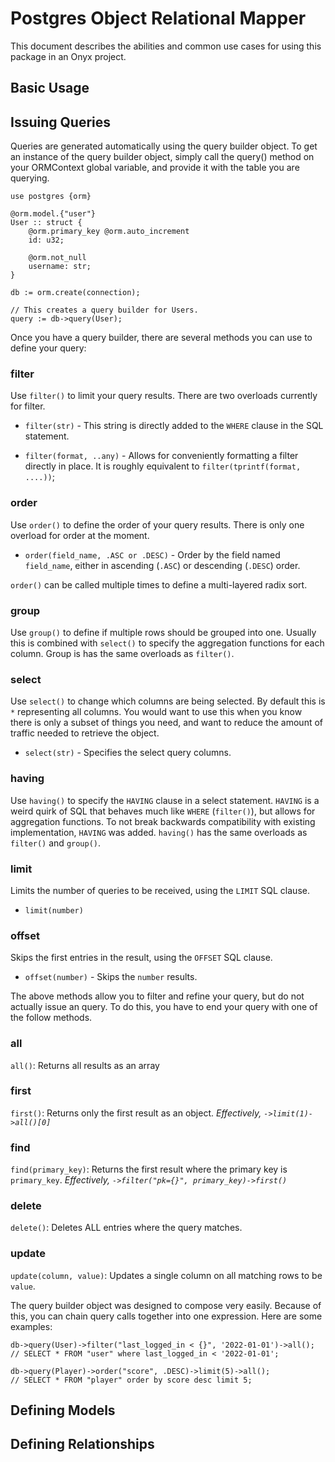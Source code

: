 # Postgres Object Relational Mapper

This document describes the abilities and common use cases
for using this package in an Onyx project.

## Basic Usage


## Issuing Queries
Queries are generated automatically using the query builder object.
To get an instance of the query builder object, simply call the
query() method on your ORMContext global variable, and provide it
with the table you are querying.

```onyx
use postgres {orm}

@orm.model.{"user"}
User :: struct {
    @orm.primary_key @orm.auto_increment
    id: u32;

    @orm.not_null
    username: str;
}

db := orm.create(connection);

// This creates a query builder for Users.
query := db->query(User);
```

Once you have a query builder, there are several methods you can
use to define your query:

### filter
Use `filter()` to limit your query results. There are two overloads
currently for filter.

- `filter(str)` - This string is directly added to the `WHERE` clause in
    the SQL statement.

- `filter(format, ..any)` - Allows for conveniently formatting a filter
    directly in place. It is roughly equivalent to `filter(tprintf(format, ....))`;

### order
Use `order()` to define the order of your query results. There is
only one overload for order at the moment.

- `order(field_name, .ASC or .DESC)` - Order by the field named `field_name`,
    either in ascending (`.ASC`) or descending (`.DESC`) order.

`order()` can be called multiple times to define a multi-layered radix sort.

### group
Use `group()` to define if multiple rows should be grouped into one.
Usually this is combined with `select()` to specify the aggregation functions
for each column. Group is has the same overloads as `filter()`.

### select
Use `select()` to change which columns are being selected. By default this is
`*` representing all columns. You would want to use this when you know there
is only a subset of things you need, and want to reduce the amount of traffic
needed to retrieve the object.

- `select(str)` - Specifies the select query columns.

### having
Use `having()` to specify the `HAVING` clause in a select statement. `HAVING`
is a weird quirk of SQL that behaves much like `WHERE` (`filter()`), but allows
for aggregation functions. To not break backwards compatibility with existing
implementation, `HAVING` was added. `having()` has the same overloads as `filter()`
and `group()`.

### limit
Limits the number of queries to be received, using the `LIMIT` SQL clause.

- `limit(number)`

### offset
Skips the first entries in the result, using the `OFFSET` SQL clause.

- `offset(number)` - Skips the `number` results.


The above methods allow you to filter and refine your query, but do not actually
issue an query. To do this, you have to end your query with one of the follow methods.

### all
`all()`: Returns all results as an array

### first
`first()`: Returns only the first result as an object.
*Effectively, `->limit(1)->all()[0]`*

### find
`find(primary_key)`: Returns the first result where the primary key is `primary_key`.
*Effectively, `->filter("pk={}", primary_key)->first()`*

### delete
`delete()`: Deletes ALL entries where the query matches.

### update
`update(column, value)`: Updates a single column on all matching rows to be `value`.


The query builder object was designed to compose very easily. Because of this,
you can chain query calls together into one expression. Here are some examples:

```onyx
db->query(User)->filter("last_logged_in < {}", '2022-01-01')->all();
// SELECT * FROM "user" where last_logged_in < '2022-01-01';

db->query(Player)->order("score", .DESC)->limit(5)->all();
// SELECT * FROM "player" order by score desc limit 5;
```


## Defining Models


## Defining Relationships


